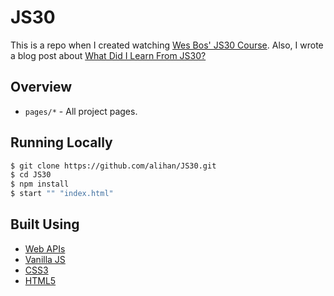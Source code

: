 # JS30
This is a repo when I created watching [Wes Bos' JS30 Course](https://javascript30.com/). Also, I wrote a blog post about [What Did I Learn From JS30?](https://alihanyilmaz.com/blog/what-did-i-learn-from-js30)

## Overview

- `pages/*` - All project pages.

## Running Locally

```bash
$ git clone https://github.com/alihan/JS30.git
$ cd JS30
$ npm install
$ start "" "index.html"
```

## Built Using

- [Web APIs](https://developer.mozilla.org/en-US/docs/Web/API)
- [Vanilla JS](https://developer.mozilla.org/en-US/docs/Web/JavaScript)
- [CSS3](https://developer.mozilla.org/en-US/docs/Web/CSS)
- [HTML5](https://developer.mozilla.org/en-US/docs/Web/Guide/HTML/HTML5)
